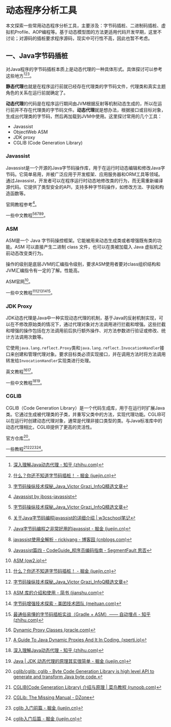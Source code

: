 # 动态程序分析工具

本文探索一些常用动态程序分析工具，主要涉及：字节码插桩、二进制码插桩、虚拟机Profile、AOP编程等。基于动态模型图的方法更适用代码开发早期，这里不讨论；对源码的插桩要求程序源码，现实中可行性不高，因此也暂不考虑。

## 一、Java字节码插桩

对Java程序的字节码插桩本质上是动态代理的一种具体形式。具体探讨可以参考这些地方[^1][^2][^3]。

**静态代理**也就是在程序运行前就已经存在代理类的字节码文件，代理类和真实主题角色的关系在运行前就确定了。

**动态代理**的代码是在程序运行期间由JVM根据反射等机制动态生成的，所以在运行前并不存在代理类的字节码文件。**动态代理**就是想办法，根据接口或目标对象，生成出代理类的字节码，然后再加载到JVM中使用。这里探讨常用的几个工具：

- Javassist
- ObjectWeb ASM
- JDK proxy
- CGLIB (Code Generation Library)

### Javassist

Javassist是一个开源的Java字节码操作库，用于在运行时动态编辑和修改Java字节码。它简单易用，并被广泛应用于开发框架、应用服务器和ORM工具等领域。通过Javassist，开发者可以在程序运行时动态地修改类的行为，而无需重新编译源代码。它提供了类型安全的API，支持多种字节码操作，如修改方法、字段和构造函数等。

官网教程参考[^4]。

一些中文教程[^3][^5][^6][^7][^8]。

### ASM

ASM是一个 Java 字节码操控框架。它能被用来动态生成类或者增强既有类的功能。ASM 可以直接产生二进制 class 文件，也可以在类被加载入 Java 虚拟机之前动态改变类行为。

操作的级别是底层JVM的汇编指令级别，要求ASM使用者要对class组织结构和JVM汇编指令有一定的了解。性能高。

ASM官网[^11]。

一些中文教程[^2][^3][^9][^10][^12]。

### JDK Proxy

JDK动态代理是Java中一种实现动态代理的机制，基于Java的反射机制实现，可以在不修改原始类的情况下，通过代理对象对方法调用进行拦截和增强。这些拦截和增强的操作包括在方法调用前后执行额外操作、对方法参数进行验证或修改、统计方法调用次数等。

它使用`java.lang.reflect.Proxy`类和`java.lang.reflect.InvocationHandler`接口来创建和管理代理对象。要求目标类必须实现接口，并在调用方法时将方法调用转发给`InvocationHandler`实现类进行处理。

英文教程[^14][^13]。

一些中文教程[^1][^15]。

### CGLIB

CGLIB（Code Generation Library）是一个代码生成库，用于在运行时扩展Java类。它通过生成被代理类的子类，并重写父类中的方法，实现代理功能。CGLIB可以在运行时创建动态代理对象，通常是代理非接口类型的类。与Java标准库中的动态代理相比，CGLIB提供了更高的灵活性。

官方仓库[^16]。

一些教程[^17][^18][^19][^20]。



[^1]: [深入理解Java动态代理 - 知乎 (zhihu.com)](https://zhuanlan.zhihu.com/p/347141071)
[^2]: [什么？你还不知道字节码插桩！ - 掘金 (juejin.cn)](https://juejin.cn/post/6977571720215396366)
[^3]: [字节码操纵技术探秘_Java_Victor Grazi_InfoQ精选文章](https://www.infoq.cn/article/Living-Matrix-Bytecode-Manipulation)
[^4]: [Javassist by jboss-javassist](http://www.javassist.org/)
[^5]: [关于Java字节码编程javassist的详细介绍 | w3cschool笔记](https://www.w3cschool.cn/article/35230124.html)
[^6]: [Java字节码编程之非常好用的javassist - 掘金 (juejin.cn)](https://juejin.cn/post/6952765170544279566)
[^7]: [javassist使用全解析 - rickiyang - 博客园 (cnblogs.com)](https://www.cnblogs.com/rickiyang/p/11336268.html)
[^8]: [Javassist篇四 - CodeGuide_程序员编码指南 - SegmentFault 思否](https://segmentfault.com/a/1190000022622614)
[^9]: [ASM 库的介绍和使用 - 简书 (jianshu.com)](https://www.jianshu.com/p/905be2a9a700)
[^10]: [字节码增强技术探索 - 美团技术团队 (meituan.com)](https://tech.meituan.com/2019/09/05/java-bytecode-enhancement.html)
[^11]: [ASM (ow2.io)](https://asm.ow2.io/)
[^12]: [最通俗易懂的字节码插桩实战（Gradle + ASM）—— 自动埋点 - 知乎 (zhihu.com)](https://zhuanlan.zhihu.com/p/392249132)
[^13]: [A Guide To Java Dynamic Proxies And It In Coding. (xperti.io)](https://xperti.io/blogs/java-dynamic-proxies-introduction/)
[^14]: [Dynamic Proxy Classes (oracle.com)](https://docs.oracle.com/javase/8/docs/technotes/guides/reflection/proxy.html)
[^15]: [Java | JDK 动态代理的原理其实很简单 - 掘金 (juejin.cn)](https://juejin.cn/post/6974018412158664734)
[^16]: [cglib/cglib: cglib - Byte Code Generation Library is high level API to generate and transform Java byte code.](https://github.com/cglib/cglib)
[^17]: [CGLIB(Code Generation Library) 介绍与原理 | 菜鸟教程 (runoob.com)](https://www.runoob.com/w3cnote/cglibcode-generation-library-intro.html)
[^18]: [CGLib: The Missing Manual - DZone](https://dzone.com/articles/cglib-missing-manual)
[^19]: [cglib 入门前篇 - 掘金 (juejin.cn)](https://juejin.cn/post/6889429768039890958)
[^20]: [cglib入门后篇 - 掘金 (juejin.cn)](https://juejin.cn/post/6893462192953491469)
